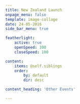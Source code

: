 ```yaml
---
title: New Zealand Launch
onpage_menu: false
template: image-collage
date: 24-05-2016
side_bar_menu: true

featherlight:
    active: true
    openSpeed: 100
    closeSpeed: 100

content:
    items: @self.siblings
    order:
        by: default
        dir: desc

content_heading: 'Other Events'

---
```

